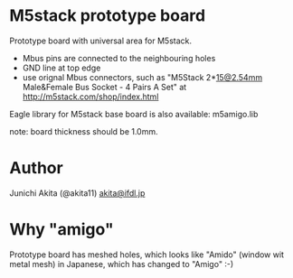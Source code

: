 # M5stack prototype board

Prototype board with universal area for M5stack.

- Mbus pins are connected to the neighbouring holes
- GND line at top edge
- use orignal Mbus connectors, such as "M5Stack 2*15@2.54mm Male&Female Bus Socket - 4 Pairs A Set" at http://m5stack.com/shop/index.html

Eagle library for M5stack base board is also available: m5amigo.lib

note: board thickness should be 1.0mm.

# Author

Junichi Akita (@akita11) akita@ifdl.jp

# Why "amigo"

Prototype board has meshed holes, which looks like "Amido" (window wit metal mesh) in Japanese, which has changed to "Amigo" :-)

